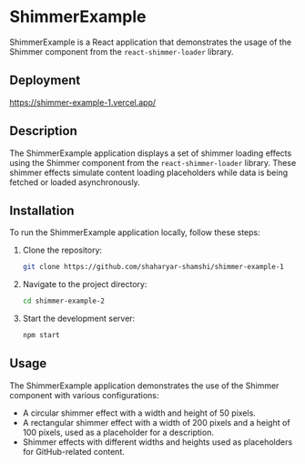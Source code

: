 # ShimmerExample

ShimmerExample is a React application that demonstrates the usage of the Shimmer component from the `react-shimmer-loader` library.

## Deployment

https://shimmer-example-1.vercel.app/

## Description

The ShimmerExample application displays a set of shimmer loading effects using the Shimmer component from the `react-shimmer-loader` library. These shimmer effects simulate content loading placeholders while data is being fetched or loaded asynchronously.

## Installation

To run the ShimmerExample application locally, follow these steps:

1. Clone the repository:

   ```bash
   git clone https://github.com/shaharyar-shamshi/shimmer-example-1
   ```

2. Navigate to the project directory:

   ```bash
   cd shimmer-example-2
   ```

3. Start the development server:
   ```bash
   npm start
   ```

## Usage

The ShimmerExample application demonstrates the use of the Shimmer component with various configurations:

- A circular shimmer effect with a width and height of 50 pixels.
- A rectangular shimmer effect with a width of 200 pixels and a height of 100 pixels, used as a placeholder for a description.
- Shimmer effects with different widths and heights used as placeholders for GitHub-related content.
